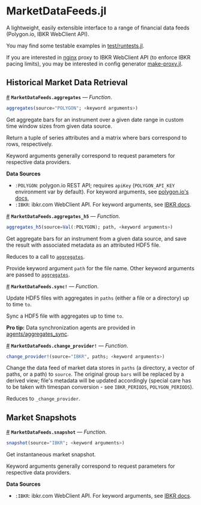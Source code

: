 # MarketDataFeeds.jl

A lightweight, easily extensible interface to a range of financial data feeds (Polygon.io, IBKR WebClient API).

You may find some testable examples in [test/runtests.jl](test/runtests.jl).

If you are interested in [nginx](nginx.com) proxy to IBKR WebClient API (to enforce IBKR pacing limits), you may be interested in config generator [make-proxy.jl](ibkr-proxy/make-proxy.jl).

## Historical Market Data Retrieval

<a id='MarketDataFeeds.aggregates' href='#MarketDataFeeds.aggregates'>#</a>
**`MarketDataFeeds.aggregates`** &mdash; *Function*.

```julia
aggregates(source="POLYGON"; <keyword arguments>)
```

Get aggregate bars for an instrument over a given date range in custom time window sizes from given data source.

Return a tuple of series attributes and a matrix where bars correspond to rows, respectively. 

Keyword arguments generally correspond to request parameters for respective data providers.

**Data Sources**

  * `:POLYGON`: polygon.io REST API; requires `apiKey` (`POLYGON_API_KEY` environment var by default). For keyword arguments, see [polygon.io's docs](https://polygon.io/docs/stocks/get_v2_aggs_ticker__stocksticker__range__multiplier___timespan___from___to),
  * `:IBKR`: ibkr.com WebClient API. For keyword arguments, see [IBKR docs](https://www.interactivebrokers.com/api/doc.html#tag/Market-Data/paths/~1hmds~1history/get).

<a id='MarketDataFeeds.aggregates_h5' href='#MarketDataFeeds.aggregates_h5'>#</a>
**`MarketDataFeeds.aggregates_h5`** &mdash; *Function*.

```julia
aggregates_h5(source=Val(:POLYGON); path, <keyword arguments>)
```

Get aggregate bars for an instrument from a given data source, and save the result with associated metadata as an attributed HDF5 file.

Reduces to a call to [`aggregates`](#MarketDataFeeds.aggregates).

Provide keyword argument `path` for the file name. Other keyword arguments are passed to [`aggregates`](#MarketDataFeeds.aggregates).

<a id='MarketDataFeeds.sync!' href='#MarketDataFeeds.sync!'>#</a>
**`MarketDataFeeds.sync!`** &mdash; *Function*.

Update HDF5 files with aggregates in `paths` (either a file or a directory) up to time `to`.

Sync a HDF5 file with aggregates up to time `to`.

**Pro tip:** Data synchronization agents are provided in [agents/aggregates_sync](agents/aggregates_sync).

<a id='MarketDataFeeds.change_provider!' href='#MarketDataFeeds.change_provider!'>#</a>
**`MarketDataFeeds.change_provider!`** &mdash; *Function*.

```julia
change_provider!(source="IBKR", paths; <keyword arguments>)
```

Change the data feed of market data stores in `paths` (a directory, a vector of paths, or a path) to `source`. The original group `bars` will be replaced by a derived view; file's metadata will be updated accordingly (special care has to be taken with timespan conversion - see `IBKR_PERIODS`, `POLYGON_PERIODS`). 

Reduces to `_change_provider`.

## Market Snapshots

<a id='MarketDataFeeds.snapshot' href='#MarketDataFeeds.snapshot'>#</a>
**`MarketDataFeeds.snapshot`** &mdash; *Function*.

```julia
snapshot(source="IBKR"; <keyword arguments>)
```

Get instantaneous market snapshot.

Keyword arguments generally correspond to request parameters for respective data providers.

**Data Sources**

  * `:IBKR`: ibkr.com WebClient API. For keyword arguments, see [IBKR docs](https://www.interactivebrokers.com/api/doc.html#tag/Market-Data/paths/~1md~1snapshot/get).